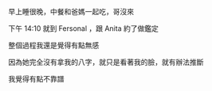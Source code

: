 
早上睡很晚，中餐和爸媽一起吃，哥沒來

下午 14:10 就到 Fersonal ，跟 Anita 約了做鑑定

整個過程我還是覺得有點無感

因為她完全沒有拿我的八字，就只是看著我的臉，就有辦法推斷

我覺得有點不靠譜

